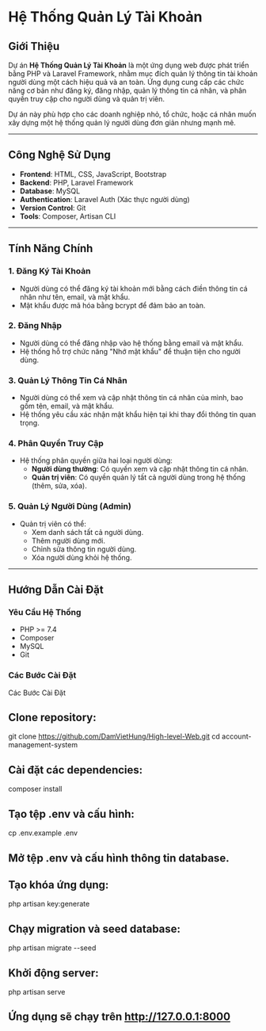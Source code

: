 # Hệ Thống Quản Lý Tài Khoản

## Giới Thiệu
Dự án **Hệ Thống Quản Lý Tài Khoản** là một ứng dụng web được phát triển bằng PHP và Laravel Framework, nhằm mục đích quản lý thông tin tài khoản người dùng một cách hiệu quả và an toàn. Ứng dụng cung cấp các chức năng cơ bản như đăng ký, đăng nhập, quản lý thông tin cá nhân, và phân quyền truy cập cho người dùng và quản trị viên.

Dự án này phù hợp cho các doanh nghiệp nhỏ, tổ chức, hoặc cá nhân muốn xây dựng một hệ thống quản lý người dùng đơn giản nhưng mạnh mẽ.

---

## Công Nghệ Sử Dụng
- **Frontend**: HTML, CSS, JavaScript, Bootstrap
- **Backend**: PHP, Laravel Framework
- **Database**: MySQL
- **Authentication**: Laravel Auth (Xác thực người dùng)
- **Version Control**: Git
- **Tools**: Composer, Artisan CLI

---

## Tính Năng Chính
### 1. Đăng Ký Tài Khoản
- Người dùng có thể đăng ký tài khoản mới bằng cách điền thông tin cá nhân như tên, email, và mật khẩu.
- Mật khẩu được mã hóa bằng bcrypt để đảm bảo an toàn.

### 2. Đăng Nhập
- Người dùng có thể đăng nhập vào hệ thống bằng email và mật khẩu.
- Hệ thống hỗ trợ chức năng "Nhớ mật khẩu" để thuận tiện cho người dùng.

### 3. Quản Lý Thông Tin Cá Nhân
- Người dùng có thể xem và cập nhật thông tin cá nhân của mình, bao gồm tên, email, và mật khẩu.
- Hệ thống yêu cầu xác nhận mật khẩu hiện tại khi thay đổi thông tin quan trọng.

### 4. Phân Quyền Truy Cập
- Hệ thống phân quyền giữa hai loại người dùng:
  - **Người dùng thường**: Có quyền xem và cập nhật thông tin cá nhân.
  - **Quản trị viên**: Có quyền quản lý tất cả người dùng trong hệ thống (thêm, sửa, xóa).

### 5. Quản Lý Người Dùng (Admin)
- Quản trị viên có thể:
  - Xem danh sách tất cả người dùng.
  - Thêm người dùng mới.
  - Chỉnh sửa thông tin người dùng.
  - Xóa người dùng khỏi hệ thống.

---

## Hướng Dẫn Cài Đặt

### Yêu Cầu Hệ Thống
- PHP >= 7.4
- Composer
- MySQL
- Git

### Các Bước Cài Đặt

Các Bước Cài Đặt

## Clone repository:

git clone https://github.com/DamVietHung/High-level-Web.git
cd account-management-system

## Cài đặt các dependencies:

composer install

## Tạo tệp .env và cấu hình:

cp .env.example .env

## Mở tệp .env và cấu hình thông tin database.

## Tạo khóa ứng dụng:

php artisan key:generate

## Chạy migration và seed database:

php artisan migrate --seed

## Khởi động server:

php artisan serve

## Ứng dụng sẽ chạy trên http://127.0.0.1:8000

